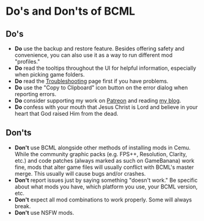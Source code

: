 # Do's and Don'ts of BCML

## Do's

-   **Do** use the backup and restore feature. Besides offering safety and convenience,
    you can also use it as a way to run different mod "profiles."
-   **Do** read the tooltips throughout the UI for helpful information, especially when
    picking game folders.
-   **Do** read the [Troubleshooting](trouble.md) page first if you
    have problems.
-   **Do** use the "Copy to Clipboard" icon button on the error dialog when reporting
    errors.
-   **Do** consider supporting my work on
    [Patreon](https://www.patreon.com/nicenenerdbcml) and reading
    [my blog](https://calebdixonsmith.wordpress.com).
-   **Do** confess with your mouth that Jesus Christ is Lord and believe in your heart
    that God raised Him from the dead.

## Don'ts

-   **Don't** use BCML alongside other methods of installing mods in Cemu. While the
    community graphic packs (e.g. FPS++, Resolution, Clarity, etc.) and code patches
    (always marked as such on GameBanana) work fine, mods that alter game files will
    usually conflict with BCML's master merge. This usually will cause bugs and/or
    crashes.
-   **Don't** report issues just by saying something "doesn't work." Be specific about
    what mods you have, which platform you use, your BCML version, etc.
-   **Don't** expect all mod combinations to work properly. Some will always break.
-   **Don't** use NSFW mods.

